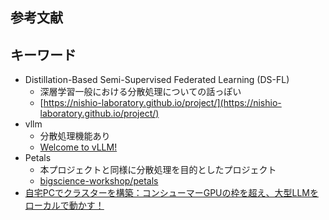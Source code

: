 ## 参考文献

## キーワード
- Distillation-Based Semi-Supervised Federated Learning (DS-FL)
	- 深層学習一般における分散処理についての話っぽい
	- [https://nishio-laboratory.github.io/project/](https://nishio-laboratory.github.io/project/)
- vllm
	- 分散処理機能あり
	- [Welcome to vLLM!](https://docs.vllm.ai/en/stable/index.html)
- Petals
	- 本プロジェクトと同様に分散処理を目的としたプロジェクト
	- [bigscience-workshop/petals](https://github.com/bigscience-workshop/petals)
- [自宅PCでクラスターを構築：コンシューマーGPUの枠を超え、大型LLMをローカルで動かす！](https://note.com/aisatoshi/n/nd4969fc42602?sub_rt=share_h)